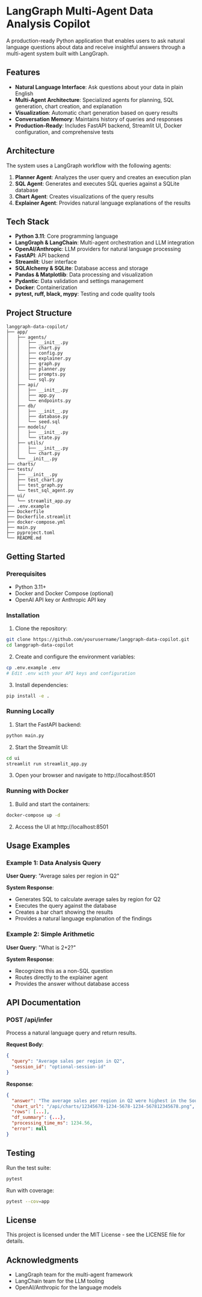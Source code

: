 # LangGraph Multi-Agent Data Analysis Copilot

A production-ready Python application that enables users to ask natural language questions about data and receive insightful answers through a multi-agent system built with LangGraph.

## Features

- **Natural Language Interface**: Ask questions about your data in plain English
- **Multi-Agent Architecture**: Specialized agents for planning, SQL generation, chart creation, and explanation
- **Visualization**: Automatic chart generation based on query results
- **Conversation Memory**: Maintains history of queries and responses
- **Production-Ready**: Includes FastAPI backend, Streamlit UI, Docker configuration, and comprehensive tests

## Architecture

The system uses a LangGraph workflow with the following agents:

1. **Planner Agent**: Analyzes the user query and creates an execution plan
2. **SQL Agent**: Generates and executes SQL queries against a SQLite database
3. **Chart Agent**: Creates visualizations of the query results
4. **Explainer Agent**: Provides natural language explanations of the results

## Tech Stack

- **Python 3.11**: Core programming language
- **LangGraph & LangChain**: Multi-agent orchestration and LLM integration
- **OpenAI/Anthropic**: LLM providers for natural language processing
- **FastAPI**: API backend
- **Streamlit**: User interface
- **SQLAlchemy & SQLite**: Database access and storage
- **Pandas & Matplotlib**: Data processing and visualization
- **Pydantic**: Data validation and settings management
- **Docker**: Containerization
- **pytest, ruff, black, mypy**: Testing and code quality tools

## Project Structure

```
langgraph-data-copilot/
├── app/
│   ├── agents/
│   │   ├── __init__.py
│   │   ├── chart.py
│   │   ├── config.py
│   │   ├── explainer.py
│   │   ├── graph.py
│   │   ├── planner.py
│   │   ├── prompts.py
│   │   └── sql.py
│   ├── api/
│   │   ├── __init__.py
│   │   ├── app.py
│   │   └── endpoints.py
│   ├── db/
│   │   ├── __init__.py
│   │   ├── database.py
│   │   └── seed.sql
│   ├── models/
│   │   ├── __init__.py
│   │   └── state.py
│   ├── utils/
│   │   ├── __init__.py
│   │   └── chart.py
│   └── __init__.py
├── charts/
├── tests/
│   ├── __init__.py
│   ├── test_chart.py
│   ├── test_graph.py
│   └── test_sql_agent.py
├── ui/
│   └── streamlit_app.py
├── .env.example
├── Dockerfile
├── Dockerfile.streamlit
├── docker-compose.yml
├── main.py
├── pyproject.toml
└── README.md
```

## Getting Started

### Prerequisites

- Python 3.11+
- Docker and Docker Compose (optional)
- OpenAI API key or Anthropic API key

### Installation

1. Clone the repository:

```bash
git clone https://github.com/yourusername/langgraph-data-copilot.git
cd langgraph-data-copilot
```

2. Create and configure the environment variables:

```bash
cp .env.example .env
# Edit .env with your API keys and configuration
```

3. Install dependencies:

```bash
pip install -e .
```

### Running Locally

1. Start the FastAPI backend:

```bash
python main.py
```

2. Start the Streamlit UI:

```bash
cd ui
streamlit run streamlit_app.py
```

3. Open your browser and navigate to http://localhost:8501

### Running with Docker

1. Build and start the containers:

```bash
docker-compose up -d
```

2. Access the UI at http://localhost:8501

## Usage Examples

### Example 1: Data Analysis Query

**User Query**: "Average sales per region in Q2"

**System Response**:
- Generates SQL to calculate average sales by region for Q2
- Executes the query against the database
- Creates a bar chart showing the results
- Provides a natural language explanation of the findings

### Example 2: Simple Arithmetic

**User Query**: "What is 2+2?"

**System Response**:
- Recognizes this as a non-SQL question
- Routes directly to the explainer agent
- Provides the answer without database access

## API Documentation

### POST /api/infer

Process a natural language query and return results.

**Request Body**:
```json
{
  "query": "Average sales per region in Q2",
  "session_id": "optional-session-id"
}
```

**Response**:
```json
{
  "answer": "The average sales per region in Q2 were highest in the South region at $1,600, followed by East at $1,300, North at $1,100, and West at $900.",
  "chart_url": "/api/charts/12345678-1234-5678-1234-567812345678.png",
  "rows": [...],
  "df_summary": {...},
  "processing_time_ms": 1234.56,
  "error": null
}
```

## Testing

Run the test suite:

```bash
pytest
```

Run with coverage:

```bash
pytest --cov=app
```

## License

This project is licensed under the MIT License - see the LICENSE file for details.

## Acknowledgments

- LangGraph team for the multi-agent framework
- LangChain team for the LLM tooling
- OpenAI/Anthropic for the language models
